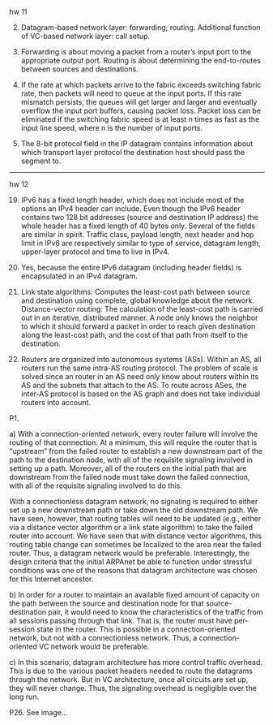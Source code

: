 hw 11

2. Datagram-based network layer: forwarding; routing. Additional function of VC-based network layer: call setup.


3. Forwarding is about moving a packet from a router’s input port to the appropriate output port. Routing is about determining the end-to-routes between sources and destinations.

9. If the rate at which packets arrive to the fabric exceeds switching fabric rate, then packets will need to queue at the input ports. If this rate mismatch persists, the queues will get larger and larger and eventually overflow the input port buffers, causing packet loss. Packet loss can be eliminated if the switching fabric speed is at least n times as fast as the input line speed, where n is the number of input ports.

17. The 8-bit protocol field in the IP datagram contains information about which transport layer protocol the destination host should pass the segment to.

----

hw 12

19. IPv6 has a fixed length header, which does not include most of the options an IPv4 header can include. Even though the IPv6 header contains two 128 bit addresses (source and destination IP address) the whole header has a fixed length of 40 bytes only. Several of the fields are similar in spirit. Traffic class, payload length, next header and hop limit in IPv6 are respectively similar to type of service, datagram
length, upper-layer protocol and time to live in IPv4.

20. Yes, because the entire IPv6 datagram (including header fields) is encapsulated in an IPv4 datagram.

21. Link state algorithms: Computes the least-cost path between source and destination using complete, global knowledge about the network. Distance-vector routing: The calculation of the least-cost path is carried out in an iterative, distributed manner. A node only knows the neighbor to which it should forward a packet in order to reach given destination along the least-cost path, and the cost of that path from itself to the destination.

22. Routers are organized into autonomous systems (ASs). Within an AS, all routers run the same intra-AS routing protocol. The problem of scale is solved since an router in an AS need only know about routers within its AS and the subnets that attach to the AS. To route across ASes, the inter-AS protocol is based on the AS graph and does not take individual routers into account.

P1. 

a) With a connection-oriented network, every router failure will involve the routing of that connection. At a minimum, this will require the router that is “upstream” from the failed router to establish a new downstream part of the path to the destination node, with all of the requisite signaling involved in setting up a path. Moreover, all of the routers on the initial path that are downstream from the failed node must take down the failed connection, with all of the requisite signaling involved to do this.

With a connectionless datagram network, no signaling is required to either set up a new downstream path or take down the old downstream path. We have seen, however, that routing tables will need to be updated (e.g., either via a distance vector algorithm or a link state algorithm) to take the failed router into account. We have seen that with distance vector algorithms, this routing table change can sometimes be localized to the area near the failed router. Thus, a datagram network would be preferable. Interestingly, the design criteria that the initial ARPAnet be able to function under stressful conditions was one of the reasons that datagram architecture was chosen for this Internet ancestor.

b) In order for a router to maintain an available fixed amount of capacity on the path between the source and destination node for that source-destination pair, it would need to know the characteristics of the traffic from all sessions passing through that link. That is, the router must have per-session state in the router. This is possible in a connection-oriented network, but not with a connectionless network. Thus, a connection-oriented VC network would be preferable.

c) In this scenario, datagram architecture has more control traffic overhead. This is due to the various packet headers needed to route the datagrams through the network. But in VC architecture, once all circuits are set up, they will never change. Thus, the signaling overhead is negligible over the long run.

P26.
See image...